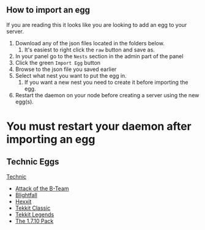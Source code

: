 ## How to import an egg

If you are reading this it looks like you are looking to add an egg to your server.

1. Download any of the json files located in the folders below. 
   1. It's easiest to right click the `raw` button and save as.
2. In your panel go to the `Nests` section in the admin part of the panel
3. Click the green `Import Egg` button
4. Browse to the json file you saved earlier
5. Select what nest you want to put the egg in.
   1. If you want a new nest you need to create it before importing the egg.
6. Restart the daemon on your node before creating a server using the new egg(s).

# You must restart your daemon after importing an egg

## Technic Eggs

[Technic](/minecraft/java/technic/)   
* [Attack of the B-Team](/minecraft/java/technic/attack-of-the-bteam/)
* [Blightfall](/minecraft/java/technic/blightfall/)
* [Hexxit](/minecraft/java/technic/hexxit/)  
* [Tekkit Classic](/minecraft/java/technic/tekkit-classic/)
* [Tekkit Legends](/minecraft/java/technic/tekkit-legends/)
* [The 1.7.10 Pack](/minecraft/java/technic/the-1-7-10-pack/)